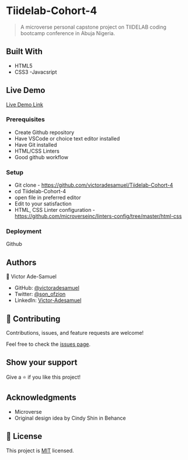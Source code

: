 # Tiidelab-Cohort-4
> A microverse personal capstone project on TIIDELAB coding bootcamp conference in Abuja Nigeria.


## Built With

- HTML5
- CSS3
-Javacsript


## Live Demo 

[Live Demo Link](https://victoradesamuel.github.io/Tiidelab-Cohort-4/)



### Prerequisites
- Create Github repository
- Have VSCode or choice text editor installed
- Have Git installed
- HTML/CSS Linters
- Good github workflow

### Setup
- Git clone - https://github.com/victoradesamuel/Tiidelab-Cohort-4
- cd Tiidelab-Cohort-4
- open file in preferred editor
- Edit to your satisfaction
- HTML, CSS Linter configuration - https://github.com/microverseinc/linters-config/tree/master/html-css


### Deployment
Github



## Authors

👤 Victor Ade-Samuel

- GitHub: [@victoradesamuel](https://github.com/victoradesamuel)
- Twitter: [@son_ofzion](https://twitter.com/son_ofzion)
- LinkedIn: [Victor-Adesamuel](https://linkedin.com/in/sonofzion)



## 🤝 Contributing

Contributions, issues, and feature requests are welcome!

Feel free to check the [issues page](../../issues/).

## Show your support

Give a ⭐️ if you like this project!

## Acknowledgments

- Microverse
- Original design idea by Cindy Shin in Behance

## 📝 License

This project is [MIT](./MIT.md) licensed.

